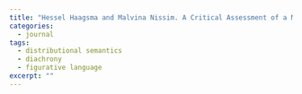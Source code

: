 ```yaml
---
title: "Hessel Haagsma and Malvina Nissim. A Critical Assessment of a Method for Detecting Diachronic Meaning Shifts: Lessons Learnt from Experiments on Dutch. <i>Computational Linguistics in the Netherlands Journal (CLIN)</i>, Vol. 7, pp. 65–78. 2017."
categories: 
  - journal
tags:
  - distributional semantics
  - diachrony
  - figurative language
excerpt: ""
---
```


